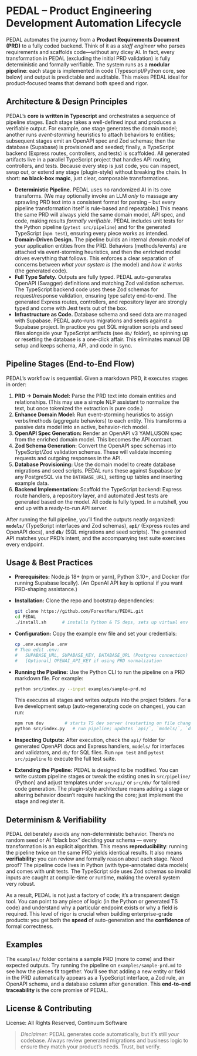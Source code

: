 


# PEDAL – Product Engineering Development Automation Lifecycle

PEDAL automates the journey from a **Product Requirements Document (PRD)** to a fully coded backend.  Think of it as a *staff engineer* who parses requirements and scaffolds code—without any dicey AI. In fact, every transformation in PEDAL (excluding the initial PRD validation) is fully deterministic and formally verifiable.  The system runs as a **modular pipeline**: each stage is implemented in code (Typescript/Python core, see below) and output is predictable and auditable.  This makes PEDAL ideal for product-focused teams that demand both speed and rigor.

## Architecture & Design Principles

PEDAL’s **core is written in Typescript** and orchestrates a sequence of pipeline stages.  Each stage takes a well-defined input and produces a verifiable output.  For example, one stage generates the domain model; another runs *event-storming* heuristics to attach behaviors to entities; subsequent stages emit an OpenAPI spec and Zod schemas; then the database (Supabase) is provisioned and seeded; finally, a TypeScript backend (Express routes, controllers, and tests) is scaffolded.  All generated artifacts live in a parallel TypeScript project that handles API routing, controllers, and tests.  Because every step is just code, you can inspect, swap out, or extend any stage (plugin-style) without breaking the chain.  In short: **no black-box magic**, just clear, composable transformations.

* **Deterministic Pipeline.** PEDAL uses no randomized AI in its core transforms.  (We may optionally invoke an LLM *only* to massage any sprawling PRD text into a consistent format for parsing – but every pipeline transformation itself is rule-based and repeatable.)  This means the same PRD will always yield the same domain model, API spec, and code, making results *formally verifiable*. PEDAL includes unit tests for the Python pipeline (`pytest src/pipeline`) and for the generated TypeScript (`npm test`), ensuring every piece works as intended.
* **Domain-Driven Design.** The pipeline builds an internal *domain model* of your application entities from the PRD.  Behaviors (methods/events) are attached via event-storming heuristics, and then the enriched model drives everything that follows.  This enforces a clear separation of concerns between *what your system is* (the model) and *how it works* (the generated code).
* **Full Type Safety.** Outputs are fully typed. PEDAL auto-generates OpenAPI (Swagger) definitions and matching Zod validation schemas.  The TypeScript backend code uses these Zod schemas for request/response validation, ensuring type safety end-to-end.  The generated Express routes, controllers, and repository layer are strongly typed and come with Jest tests out of the box.
* **Infrastructure as Code.** Database schema and seed data are managed with Supabase. PEDAL auto-runs migrations and seeds against a Supabase project.  In practice you get SQL migration scripts and seed files alongside your TypeScript artifacts (see `db/` folder), so spinning up or resetting the database is a one-click affair. This eliminates manual DB setup and keeps schema, API, and code in sync.

## Pipeline Stages (End‑to‑End Flow)

PEDAL’s workflow is sequential.  Given a markdown PRD, it executes stages in order:

1. **PRD → Domain Model:** Parse the PRD text into domain entities and relationships. (This may use a simple NLP assistant to normalize the text, but once tokenized the extraction is pure code.)
2. **Enhance Domain Model:** Run event-storming heuristics to assign verbs/methods (aggregate behaviors) to each entity. This transforms a passive data model into an active, behavior-rich model.
3. **OpenAPI Spec Generation:** Render an OpenAPI v3 YAML/JSON spec from the enriched domain model. This becomes the API contract.
4. **Zod Schema Generation:** Convert the OpenAPI spec schemas into TypeScript/Zod validation schemas. These will validate incoming requests and outgoing responses in the API.
5. **Database Provisioning:** Use the domain model to create database migrations and seed scripts. PEDAL runs these against Supabase (or any PostgreSQL via the `DATABASE_URL`), setting up tables and inserting example data.
6. **Backend Implementation:** Scaffold the TypeScript backend: Express route handlers, a repository layer, and automated Jest tests are generated based on the model. All code is fully typed. In a nutshell, you end up with a ready-to-run API server.

After running the full pipeline, you’ll find the outputs neatly organized: **`models/`** (TypeScript interfaces and Zod schemas), **`api/`** (Express routes and OpenAPI docs), and **`db/`** (SQL migrations and seed scripts).  The generated API matches your PRD’s intent, and the accompanying test suite exercises every endpoint.

## Usage & Best Practices

* **Prerequisites:** Node.js 18+ (npm or yarn), Python 3.10+, and Docker (for running Supabase locally).  (An OpenAI API key is optional if you want PRD-shaping assistance.)
* **Installation:** Clone the repo and bootstrap dependencies:

  ```bash
  git clone https://github.com/ForestMars/PEDAL.git  
  cd PEDAL  
  ./install.sh      # installs Python & TS deps, sets up virtual env and tooling
  ```
* **Configuration:** Copy the example env file and set your credentials:

  ```bash
  cp .env.example .env
  # Then edit .env:
  #   SUPABASE_URL, SUPABASE_KEY, DATABASE_URL (Postgres connection) 
  #   [Optional] OPENAI_API_KEY if using PRD normalization
  ```
* **Running the Pipeline:** Use the Python CLI to run the pipeline on a PRD markdown file. For example:

  ```bash
  python src/index.py --input examples/sample-prd.md
  ```

  This executes all stages and writes outputs into the project folders. For a live development setup (auto-regenerating code on changes), you can run:

  ```bash
  npm run dev        # starts TS dev server (restarting on file changes)
  python src/index.py   # run pipeline; updates `api/`, `models/`, `db/` as you edit
  ```
* **Inspecting Outputs:** After execution, check the `api/` folder for generated OpenAPI docs and Express handlers, `models/` for interfaces and validators, and `db/` for SQL files. Run `npm test` and `pytest src/pipeline` to execute the full test suite.
* **Extending the Pipeline:** PEDAL is designed to be modified. You can write custom pipeline stages or tweak the existing ones in `src/pipeline/` (Python) and adjust templates under `src/api/` or `src/db/` for tailored code generation. The plugin-style architecture means adding a stage or altering behavior doesn’t require hacking the core; just implement the stage and register it.

## Determinism & Verifiability

PEDAL deliberately avoids any non-deterministic behavior.  There’s no random seed or AI “black box” deciding your schema — every transformation is an explicit algorithm. This means **reproducibility**: running the pipeline twice on the same PRD yields identical results. It also means **verifiability**: you can review and formally reason about each stage.  Need proof? The pipeline code lives in Python (with type-annotated data models) and comes with unit tests. The TypeScript side uses Zod schemas so invalid inputs are caught at compile-time or runtime, making the overall system very robust.

As a result, PEDAL is not just a factory of code; it’s a transparent design tool. You can point to any piece of logic (in the Python or generated TS code) and understand why a particular endpoint exists or why a field is required. This level of rigor is crucial when building enterprise-grade products: you get both the **speed** of auto-generation and the **confidence** of formal correctness.

## Examples

The `examples/` folder contains a sample PRD (more to come) and their expected outputs. Try running the pipeline on `examples/sample-prd.md` to see how the pieces fit together. You’ll see that adding a new entity or field in the PRD automatically appears as a TypeScript interface, a Zod rule, an OpenAPI schema, and a database column after generation. This **end-to-end traceability** is the core promise of PEDAL.

## License & Contributing

License: All Rights Reserved, Continuum Software

> *Disclaimer:* PEDAL generates code automatically, but it’s still *your* codebase. Always review generated migrations and business logic to ensure they match your product’s needs. Trust, but verify.
